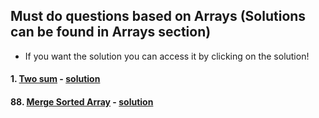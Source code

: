 ## Must do questions based on Arrays (Solutions can be found in Arrays section)
- If you want the solution you can access it by clicking on the solution!
#### 1. [Two sum](https://leetcode.com/problems/two-sum/description/)  - [solution](1-twosum.java)
#### 88. [Merge Sorted Array](https://leetcode.com/problems/merge-sorted-array/) - [solution](MergeSortedArray.java)
